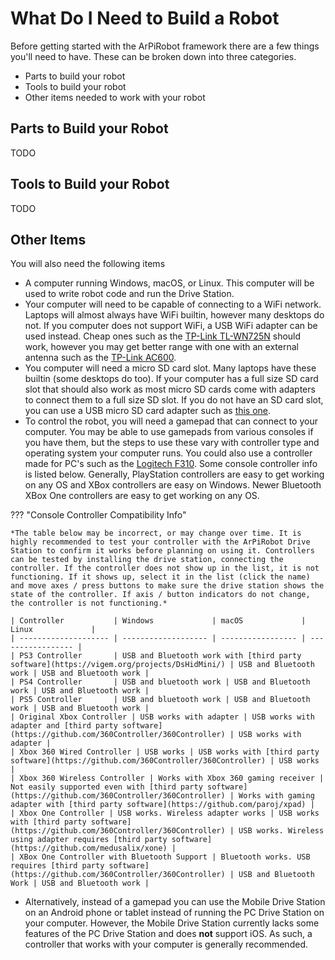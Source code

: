 # What Do I Need to Build a Robot

Before getting started with the ArPiRobot framework there are a few things you'll need to have. These can be broken down into three categories.
- Parts to build your robot
- Tools to build your robot
- Other items needed to work with your robot


## Parts to Build your Robot

TODO


## Tools to Build your Robot

TODO


## Other Items

You will also need the following items

- A computer running Windows, macOS, or Linux. This computer will be used to write robot code and run the Drive Station.
- Your computer will need to be capable of connecting to a WiFi network. Laptops will almost always have WiFi builtin, however many desktops do not. If you computer does not support WiFi, a USB WiFi adapter can be used instead. Cheap ones such as the [TP-Link TL-WN725N](https://www.amazon.com/TP-Link-wireless-network-Adapter-SoftAP/dp/B008IFXQFU) should work, however you may get better range with one with an external antenna such as the [TP-Link AC600](https://www.amazon.com/dp/B07P5PRK7J/).
- You computer will need a micro SD card slot. Many laptops have these builtin (some desktops do too). If your computer has a full size SD card slot that should also work as most micro SD cards come with adapters to connect them to a full size SD slot. If you do not have an SD card slot, you can use a USB micro SD card adapter such as [this one](https://www.amazon.com/Sabrent-SuperSpeed-Windows-Certain-Android/dp/B00OJ5WBUE/).
- To control the robot, you will need a gamepad that can connect to your computer. You may be able to use gamepads from various consoles if you have them, but the steps to use these vary with controller type and operating system your computer runs. You could also use a controller made for PC's such as the [Logitech F310](https://www.amazon.com/Logitech-940-000110-Gamepad-F310/dp/B003VAHYQY). Some console controller info is listed below. Generally, PlayStation controllers are easy to get working on any OS and XBox controllers are easy on Windows. Newer Bluetooth XBox One controllers are easy to get working on any OS.

??? "Console Controller Compatibility Info"

    *The table below may be incorrect, or may change over time. It is highly recommended to test your controller with the ArPiRobot Drive Station to confirm it works before planning on using it. Controllers can be tested by installing the drive station, connecting the controller. If the controller does not show up in the list, it is not functioning. If it shows up, select it in the list (click the name) and move axes / press buttons to make sure the drive station shows the state of the controller. If axis / button indicators do not change, the controller is not functioning.*

    | Controller           | Windows             | macOS             | Linux             |
    | -------------------- | ------------------- | ----------------- | ----------------- |
    | PS3 Controller       | USB and Bluetooth work with [third party software](https://vigem.org/projects/DsHidMini/) | USB and Bluetooth work | USB and Bluetooth work |
    | PS4 Controller       | USB and bluetooth work | USB and Bluetooth work | USB and Bluetooth work |
    | PS5 Controller       | USB and bluetooth work | USB and Bluetooth work | USB and Bluetooth work |
    | Original Xbox Controller | USB works with adapter | USB works with adapter and [third party software](https://github.com/360Controller/360Controller) | USB works with adapter | 
    | Xbox 360 Wired Controller | USB works | USB works with [third party software](https://github.com/360Controller/360Controller) | USB works |
    | Xbox 360 Wireless Controller | Works with Xbox 360 gaming receiver | Not easily supported even with [third party software](https://github.com/360Controller/360Controller) | Works with gaming adapter with [third party software](https://github.com/paroj/xpad) |
    | Xbox One Controller | USB works. Wireless adapter works | USB works with [third party software](https://github.com/360Controller/360Controller) | USB works. Wireless using adapter requires [third party software](https://github.com/medusalix/xone) |
    | XBox One Controller with Bluetooth Support | Bluetooth works. USB requires [third party software](https://github.com/360Controller/360Controller) | USB and Bluetooth Work | USB and Bluetooth work |
- Alternatively, instead of a gamepad you can use the Mobile Drive Station on an Android phone or tablet instead of running the PC Drive Station on your computer. However, the Mobile Drive Station currently lacks some features of the PC Drive Station and does **not** support iOS. As such, a controller that works with your computer is generally recommended.

<!--
## Robot Hardware
See [Supported Robot Hardware](./supportedhardware.md) section for a list of supported components and devices.

See the [Example Builds](./examplebuilds.md) section for a few tested configurations.

## Tools
- Examples of some of these items can be found on the [Supported Robot Hardware](./supportedhardware.md) page.
- Solder Iron (and solder, etc. Maybe just a basic kit)
- Wire strippers
- USB micro SD Card Reader
- Small screw drivers
- (Maybe) Multimeter (useful for debugging and a good tool to have around)

## Other Supplies
- Examples of some of these items can be found on the [Supported Robot Hardware](./supportedhardware.md) page.
- Jumper wires
- Hook and Loop tape (often incorrectly referred to as "Velcro")
- Electrical Tape
- Twist ties
-->